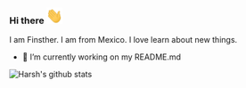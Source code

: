 ### Hi there <img src="https://raw.githubusercontent.com/ABSphreak/ABSphreak/master/gifs/Hi.gif" width="30px">

I am Finsther. I am from Mexico. I love learn about new things.

- 🔭 I’m currently working on my README.md

![Harsh's github stats](https://github-readme-stats.vercel.app/api?username=finsther&hide=["issues"]&show_icons=true)

<!--
**finsther/finsther** is a ✨ _special_ ✨ repository because its `README.md` (this file) appears on your GitHub profile.

Here are some ideas to get you started:

- 🔭 I’m currently working on ...
- 🌱 I’m currently learning ...
- 👯 I’m looking to collaborate on ...
- 🤔 I’m looking for help with ...
- 💬 Ask me about ...
- 📫 How to reach me: ...
- 😄 Pronouns: ...
- ⚡ Fun fact: ...
-->
